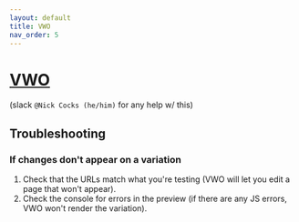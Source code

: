 ```yaml
---
layout: default
title: VWO
nav_order: 5
---
```

# [VWO](https://app.vwo.com/#/login)
(slack `@Nick Cocks (he/him)` for any help w/ this)

## Troubleshooting
### If changes don't appear on a variation 
1. Check that the URLs match what you're testing (VWO will let you edit a page that won't appear).
2. Check the console for errors in the preview (if there are any JS errors, VWO won't render the variation).